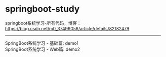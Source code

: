 # springboot-study
springboot系统学习-所有代码，博客：https://blog.csdn.net/m0_37499059/article/details/82182479

---
SpringBoot系统学习 - 基础篇:  demo1      
SpringBoot系统学习 - Web篇:   demo2


